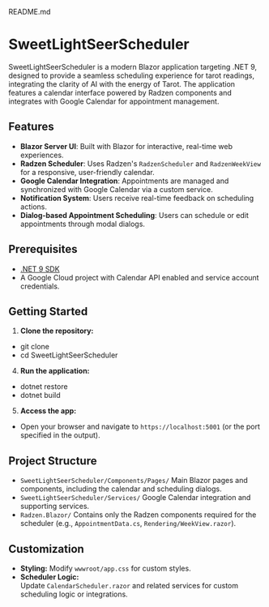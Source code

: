 README.md

# SweetLightSeerScheduler

SweetLightSeerScheduler is a modern Blazor application targeting .NET 9, designed to provide a seamless scheduling experience for tarot readings, integrating the clarity of AI with the energy of Tarot. The application features a calendar interface powered by Radzen components and integrates with Google Calendar for appointment management.

## Features

- **Blazor Server UI**: Built with Blazor for interactive, real-time web experiences.
- **Radzen Scheduler**: Uses Radzen's `RadzenScheduler` and `RadzenWeekView` for a responsive, user-friendly calendar.
- **Google Calendar Integration**: Appointments are managed and synchronized with Google Calendar via a custom service.
- **Notification System**: Users receive real-time feedback on scheduling actions.
- **Dialog-based Appointment Scheduling**: Users can schedule or edit appointments through modal dialogs.

## Prerequisites

- [.NET 9 SDK](https://dotnet.microsoft.com/download/dotnet/9.0)
- A Google Cloud project with Calendar API enabled and service account credentials.

## Getting Started

1. **Clone the repository:**
- git clone <repository-url>
- cd SweetLightSeerScheduler

4. **Run the application:**
- dotnet restore
- dotnet build

5. **Access the app:**
- Open your browser and navigate to `https://localhost:5001` (or the port specified in the output).

## Project Structure

- `SweetLightSeerScheduler/Components/Pages/` 
Main Blazor pages and components, including the calendar and scheduling dialogs.
- `SweetLightSeerScheduler/Services/` 
Google Calendar integration and supporting services.
- `Radzen.Blazor/` 
Contains only the Radzen components required for the scheduler (e.g., `AppointmentData.cs`, `Rendering/WeekView.razor`).

## Customization

- **Styling:** 
Modify `wwwroot/app.css` for custom styles.
- **Scheduler Logic:**  
  Update `CalendarScheduler.razor` and related services for custom scheduling logic or integrations.
